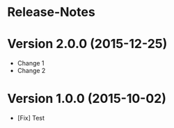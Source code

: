 # Release-Notes

<a name="current-release"></a>
# Version 2.0.0 (2015-12-25)

* Change 1
* Change 2


# Version 1.0.0 (2015-10-02)

* [Fix] Test
